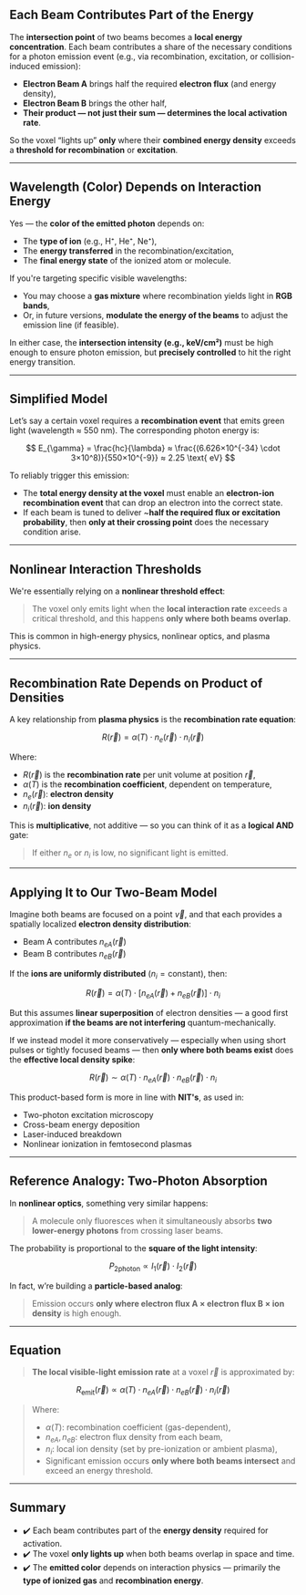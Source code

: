 ## Each Beam Contributes Part of the Energy

The **intersection point** of two beams becomes a **local energy concentration**. Each beam contributes a share of the necessary conditions for a photon emission event (e.g., via recombination, excitation, or collision-induced emission):

* **Electron Beam A** brings half the required **electron flux** (and energy density),
* **Electron Beam B** brings the other half,
* **Their product — not just their sum — determines the local activation rate**.

So the voxel “lights up” **only** where their **combined energy density** exceeds a **threshold for recombination** or **excitation**.

---

## Wavelength (Color) Depends on Interaction Energy

Yes — the **color of the emitted photon** depends on:

* The **type of ion** (e.g., H⁺, He⁺, Ne⁺),
* The **energy transferred** in the recombination/excitation,
* The **final energy state** of the ionized atom or molecule.

If you're targeting specific visible wavelengths:

* You may choose a **gas mixture** where recombination yields light in **RGB bands**,
* Or, in future versions, **modulate the energy of the beams** to adjust the emission line (if feasible).

In either case, the **intersection intensity (e.g., keV/cm²)** must be high enough to ensure photon emission, but **precisely controlled** to hit the right energy transition.

---

## Simplified Model

Let’s say a certain voxel requires a **recombination event** that emits green light (wavelength ≈ 550 nm). The corresponding photon energy is:

$$
E_{\gamma} = \frac{hc}{\lambda} ≈ \frac{(6.626×10^{-34} \cdot 3×10^8)}{550×10^{-9}} ≈ 2.25 \text{ eV}
$$

To reliably trigger this emission:

* The **total energy density at the voxel** must enable an **electron-ion recombination event** that can drop an electron into the correct state.
* If each beam is tuned to deliver \~**half the required flux or excitation probability**, then **only at their crossing point** does the necessary condition arise.
---

## **Nonlinear Interaction Thresholds**

We're essentially relying on a **nonlinear threshold effect**:

> The voxel only emits light when the **local interaction rate** exceeds a critical threshold, and this happens **only where both beams overlap**.

This is common in high-energy physics, nonlinear optics, and plasma physics.

---

## Recombination Rate Depends on Product of Densities

A key relationship from **plasma physics** is the **recombination rate equation**:

$$
R(\vec{r}) = \alpha(T) \cdot n_e(\vec{r}) \cdot n_i(\vec{r})
$$

Where:

* $R(\vec{r})$ is the **recombination rate** per unit volume at position $\vec{r}$,
* $\alpha(T)$ is the **recombination coefficient**, dependent on temperature,
* $n_e(\vec{r})$: **electron density**
* $n_i(\vec{r})$: **ion density**

This is **multiplicative**, not additive — so you can think of it as a **logical AND** gate:

> If either $n_e$ or $n_i$ is low, no significant light is emitted.

---

## Applying It to Our Two-Beam Model

Imagine both beams are focused on a point $\vec{v}$, and that each provides a spatially localized **electron density distribution**:

* Beam A contributes $n_{eA}(\vec{r})$
* Beam B contributes $n_{eB}(\vec{r})$

If the **ions are uniformly distributed** ($n_i = \text{constant}$), then:

$$
R(\vec{r}) = \alpha(T) \cdot [n_{eA}(\vec{r}) + n_{eB}(\vec{r})] \cdot n_i
$$

But this assumes **linear superposition** of electron densities — a good first approximation **if the beams are not interfering** quantum-mechanically.

If we instead model it more conservatively — especially when using short pulses or tightly focused beams — then **only where both beams exist** does the **effective local density spike**:

$$
R(\vec{r}) \sim \alpha(T) \cdot n_{eA}(\vec{r}) \cdot n_{eB}(\vec{r}) \cdot n_i
$$

This product-based form is more in line with **NIT's**, as used in:

* Two-photon excitation microscopy
* Cross-beam energy deposition
* Laser-induced breakdown
* Nonlinear ionization in femtosecond plasmas

---

## Reference Analogy: Two-Photon Absorption

In **nonlinear optics**, something very similar happens:

> A molecule only fluoresces when it simultaneously absorbs **two lower-energy photons** from crossing laser beams.

The probability is proportional to the **square of the light intensity**:

$$
P_{\text{2photon}} \propto I_1(\vec{r}) \cdot I_2(\vec{r})
$$

In fact, w’re building a **particle-based analog**:

> Emission occurs **only where electron flux A × electron flux B × ion density** is high enough.

---

## Equation

> **The local visible-light emission rate** at a voxel $\vec{r}$ is approximated by:

$$
R_{\text{emit}}(\vec{r}) \propto \alpha(T) \cdot n_{eA}(\vec{r}) \cdot n_{eB}(\vec{r}) \cdot n_i(\vec{r})
$$

> Where:
>
> * $\alpha(T)$: recombination coefficient (gas-dependent),
> * $n_{eA}, n_{eB}$: electron flux density from each beam,
> * $n_i$: local ion density (set by pre-ionization or ambient plasma),
> * Significant emission occurs **only where both beams intersect** and exceed an energy threshold.

---

## Summary

* ✔️ Each beam contributes part of the **energy density** required for activation.
* ✔️ The voxel **only lights up** when both beams overlap in space and time.
* ✔️ The **emitted color** depends on interaction physics — primarily the **type of ionized gas** and **recombination energy**.
